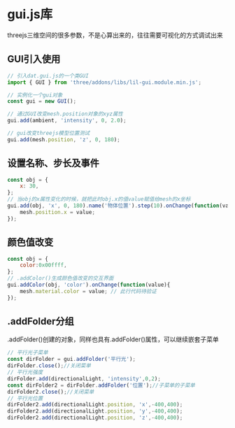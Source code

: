 # gui.js库

threejs三维空间的很多参数，不是心算出来的，往往需要可视化的方式调试出来

## GUI引入使用

```js
// 引入dat.gui.js的一个类GUI
import { GUI } from 'three/addons/libs/lil-gui.module.min.js';

// 实例化一个gui对象
const gui = new GUI();

// 通过GUI改变mesh.position对象的xyz属性
gui.add(ambient, 'intensity', 0, 2.0);

// gui改变threejs模型位置测试
gui.add(mesh.position, 'z', 0, 180);
```

## 设置名称、步长及事件
```js
const obj = {
    x: 30,
};
// 当obj的x属性变化的时候，就把此时obj.x的值value赋值给mesh的x坐标
gui.add(obj, 'x', 0, 180).name('物体位置').step(10).onChange(function(value){
    mesh.position.x = value;
});
```

## 颜色值改变

```js
const obj = {
    color:0x00ffff,
};
// .addColor()生成颜色值改变的交互界面
gui.addColor(obj, 'color').onChange(function(value){
    mesh.material.color = value; // 此行代码待验证
});
```

## .addFolder分组

.addFolder()创建的对象，同样也具有.addFolder()属性，可以继续嵌套子菜单
```js
// 平行光子菜单
const dirFolder = gui.addFolder('平行光');
dirFolder.close();//关闭菜单
// 平行光强度
dirFolder.add(directionalLight, 'intensity',0,2);
const dirFolder2 = dirFolder.addFolder('位置');//子菜单的子菜单
dirFolder2.close();//关闭菜单
// 平行光位置
dirFolder2.add(directionalLight.position, 'x',-400,400);
dirFolder2.add(directionalLight.position, 'y',-400,400);
dirFolder2.add(directionalLight.position, 'z',-400,400);
```